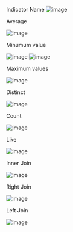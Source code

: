 Indicator Name
![image](https://user-images.githubusercontent.com/100994389/156893806-6f4e9372-68ec-4e6d-9bd8-47d6a004bc9d.png)


Average

![image](https://user-images.githubusercontent.com/100994389/156893119-f7114881-349c-4c6d-804e-059d7e10ec6a.png)



Minumum value

![image](https://user-images.githubusercontent.com/100994389/156893667-d217a94b-4a11-41ef-a834-b92e5b927dbb.png)
![image](https://user-images.githubusercontent.com/100994389/156893675-405d1055-6727-4610-b078-552fde4f18ba.png)



Maximum values

![image](https://user-images.githubusercontent.com/100994389/156893702-8d828b6b-4fa9-47c5-a333-b0b1d5172416.png)


Distinct

![image](https://user-images.githubusercontent.com/100994389/156893721-68a908d6-77ff-453b-a2eb-6153a9b4f86e.png)


Count

![image](https://user-images.githubusercontent.com/100994389/156893741-9d3c936f-0a6a-4b1f-903d-fc8b44ab0aaf.png)


Like

![image](https://user-images.githubusercontent.com/100994389/156893752-04a0a64e-fc76-4cb4-84d5-73cfefcac0b4.png)


Inner Join

![image](https://user-images.githubusercontent.com/100994389/156893764-6ca85c6b-d347-448a-8f23-bed9eab8c1e0.png)


Right Join

![image](https://user-images.githubusercontent.com/100994389/156893780-fab5df18-d7da-47dd-a4f4-34f00cd8836c.png)


Left Join

![image](https://user-images.githubusercontent.com/100994389/156893793-26835353-7331-44df-86f6-909b715bce07.png)
